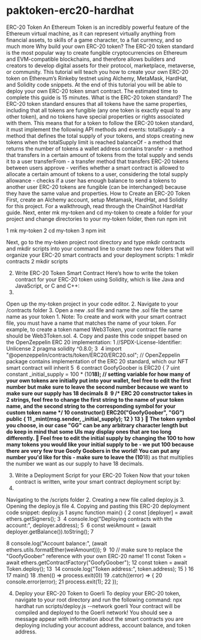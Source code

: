 # paktoken-erc20-hardhat
ERC-20 Token
An Ethereum Token is an incredibly powerful feature of the Ethereum virtual machine, as it can represent virtually anything from financial assets, to skills of a game character, to a fiat currency, and so much more
Why build your own ERC-20 token?
The ERC-20 token standard is the most popular way to create fungible cryptocurrencies on Ethereum and EVM-compatible blockchains, and therefore allows builders and creators to develop digital assets for their protocol, marketplace, metaverse, or community.
This tutorial will teach you how to create your own ERC-20 token on Ethereum’s Rinkeby testnet using Alchemy, MetaMask, HardHat, and Solidity code snippets. At the end of this tutorial you will be able to deploy your own ERC-20 token smart contract. The estimated time to complete this guide is 15 minutes.
What is the ERC-20 token standard?
The ERC-20 token standard ensures that all tokens have the same properties, including that all tokens are fungible (any one token is exactly equal to any other token), and no tokens have special properties or rights associated with them.
This means that for a token to follow the ERC-20 token standard, it must implement the following API methods and events:
totalSupply - a method that defines the total supply of your tokens, and stops creating new tokens when the totalSupply limit is reached
balanceOf - a method that returns the number of tokens a wallet address contains
transfer - a method that transfers in a certain amount of tokens from the total supply and sends it to a user
transferFrom - a transfer method that transfers ERC-20 tokens between users
approve - verifies whether a smart contract is allowed to allocate a certain amount of tokens to a user, considering the total supply
allowance - checks if a user has enough balance to send a tokens to another user
ERC-20 tokens are fungible (can be interchanged) because they have the same value and properties.
How to Create an ERC-20 Token
First, create an Alchemy account, setup Metamask, HardHat, and Solidity for this project. For a walkthrough, read through the ChainShot HardHat guide. 
Next, enter mk my-token and cd my-token to create a folder for your project and change directories to your my-token folder, then run npm init

1
mk my-token
2
cd my-token
3
npm init

Next, go to the my-token project root directory and type mkdir contracts and mkdir scripts into your command line to create two new folders that will organize your ERC-20 smart contracts and your deployment scripts:
1
mkdir contracts
2
mkdir scripts

2. Write ERC-20 Token Smart Contract
Here’s how to write the token contract for your ERC-20 token using Solidity, which is like Java and JavaScript, or C and C++:
1.
Open up the my-token project in your code editor.
2.
Navigate to your /contracts folder
3.
Open a new .sol file and name the .sol file the same name as your token
1.
Note: To create and work with your smart contract file, you must have a name that matches the name of your token. For example, to create a token named Web3Token, your contract file name should be Web3Token.sol.
4.
Copy and paste this code snippet based on the OpenZeppelin ERC 20 implementation:
1
//SPDX-License-Identifier: Unlicense
2
pragma solidity ^0.8.0;
3
​
4
import "@openzeppelin/contracts/token/ERC20/ERC20.sol";  // OpenZeppelin package contains implementation of the ERC 20 standard, which our NFT smart contract will inherit
5
​
6
contract GoofyGoober is ERC20 {
7
    uint constant _initial_supply = 100 * (10**18);  // setting variable for how many of your own tokens are initially put into your wallet, feel free to edit the first number but make sure to leave the second number because we want to make sure our supply has 18 decimals
8
​
9
    /* ERC 20 constructor takes in 2 strings, feel free to change the first string to the name of your token name, and the second string to the corresponding symbol for your custom token name */
10
    constructor() ERC20("GoofyGoober", "GG") public {
11
        _mint(msg.sender, _initial_supply);
12
    }
13
}
  The token symbol you choose, in our case "GG" can be any arbitrary character length but do keep in mind that some UIs may display ones that are too long differently.
  Feel free to edit the initial supply by changing the 100 to how many tokens you would like your initial supply to be - we put 100 because there are very few true Goofy Goobers in the world! You can put any number you'd like for this - make sure to leave the (10**18) as that multiplies the number we want as our supply to have 18 decimals.

3. Write a Deployment Script for your ERC-20 Token
Now that your token contract is written, write your smart contract deployment script by:
1.
Navigating to the /scripts folder
2.
Creating a new file called deploy.js
3.
Opening the deploy.js file
4.
Copying and pasting this ERC-20 deployment code snippet:
deploy.js
1
async function main() {
2
  const [deployer] = await ethers.getSigners();
3
​
4
  console.log("Deploying contracts with the account:", deployer.address);
5
​
6
  const weiAmount = (await deployer.getBalance()).toString();
7
  
8
  console.log("Account balance:", (await ethers.utils.formatEther(weiAmount)));
9
​
10
  // make sure to replace the "GoofyGoober" reference with your own ERC-20 name!
11
  const Token = await ethers.getContractFactory("GoofyGoober");
12
  const token = await Token.deploy();
13
​
14
  console.log("Token address:", token.address);
15
}
16
​
17
main()
18
  .then(() => process.exit(0))
19
  .catch((error) => {
20
    console.error(error);
21
    process.exit(1);
22
});

4. Deploy your ERC-20 Token to Goerli
To deploy your ERC-20 token, navigate to your root directory and run the following command: 
npx hardhat run scripts/deploy.js --network goerli
Your contract will be compiled and deployed to the Goerli network! You should see a message appear with information about the smart contracts you are deploying including your account address, account balance, and token address.

